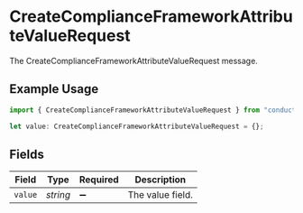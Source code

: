 # CreateComplianceFrameworkAttributeValueRequest

The CreateComplianceFrameworkAttributeValueRequest message.

## Example Usage

```typescript
import { CreateComplianceFrameworkAttributeValueRequest } from "conductorone-sdk-typescript/sdk/models/shared";

let value: CreateComplianceFrameworkAttributeValueRequest = {};
```

## Fields

| Field              | Type               | Required           | Description        |
| ------------------ | ------------------ | ------------------ | ------------------ |
| `value`            | *string*           | :heavy_minus_sign: | The value field.   |